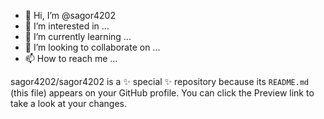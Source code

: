 - 👋 Hi, I’m @sagor4202
- 👀 I’m interested in ...
- 🌱 I’m currently learning ...
- 💞️ I’m looking to collaborate on ...
- 📫 How to reach me ...


sagor4202/sagor4202 is a ✨ special ✨ repository because its `README.md` (this file) appears on your GitHub profile.
You can click the Preview link to take a look at your changes.

